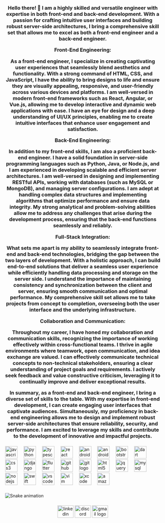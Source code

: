 <h3 align="center">Hello there! 👋 I am a highly skilled and versatile engineer with expertise in both front-end and back-end development. With a passion for crafting intuitive user interfaces and building robust server-side architectures, I bring a comprehensive skill set that allows me to excel as both a front-end engineer and a back-end engineer.

Front-End Engineering:

As a front-end engineer, I specialize in creating captivating user experiences that seamlessly blend aesthetics and functionality. With a strong command of HTML, CSS, and JavaScript, I have the ability to bring designs to life and ensure they are visually appealing, responsive, and user-friendly across various devices and platforms. I am well-versed in modern front-end frameworks such as React, Angular, or Vue.js, allowing me to develop interactive and dynamic web applications with ease. I have an eye for design and a deep understanding of UI/UX principles, enabling me to create intuitive interfaces that enhance user engagement and satisfaction.

Back-End Engineering:

In addition to my front-end skills, I am also a proficient back-end engineer. I have a solid foundation in server-side programming languages such as Python, Java, or Node.js, and I am experienced in developing scalable and efficient server architectures. I am well-versed in designing and implementing RESTful APIs, working with databases (such as MySQL or MongoDB), and managing server configurations. I am adept at handling complex data structures and implementing algorithms that optimize performance and ensure data integrity. My strong analytical and problem-solving abilities allow me to address any challenges that arise during the development process, ensuring that the back-end functions seamlessly and reliably.

Full-Stack Integration:

What sets me apart is my ability to seamlessly integrate front-end and back-end technologies, bridging the gap between the two layers of development. With a holistic approach, I can build end-to-end solutions that deliver a seamless user experience while efficiently handling data processing and storage on the server side. I understand the importance of maintaining consistency and synchronization between the client and server, ensuring smooth communication and optimal performance. My comprehensive skill set allows me to take projects from concept to completion, overseeing both the user interface and the underlying infrastructure.

Collaboration and Communication:

Throughout my career, I have honed my collaboration and communication skills, recognizing the importance of working effectively within cross-functional teams. I thrive in agile environments where teamwork, open communication, and idea exchange are valued. I can effectively communicate technical concepts to non-technical stakeholders, ensuring a clear understanding of project goals and requirements. I actively seek feedback and value constructive criticism, leveraging it to continually improve and deliver exceptional results.

In summary, as a front-end and back-end engineer, I bring a diverse set of skills to the table. With my expertise in front-end development, I can create engaging user interfaces that captivate audiences. Simultaneously, my proficiency in back-end engineering allows me to design and implement robust server-side architectures that ensure reliability, security, and performance. I am excited to leverage my skills and contribute to the development of innovative and impactful projects.</h3>


###

<div align="left">
  <img src="https://cdn.jsdelivr.net/gh/devicons/devicon/icons/javascript/javascript-original.svg" height="40" alt="javascript logo"  />
  <img width="12" />
  <img src="https://cdn.jsdelivr.net/gh/devicons/devicon/icons/python/python-original.svg" height="40" alt="python logo"  />
  <img width="12" />
  <img src="https://cdn.jsdelivr.net/gh/devicons/devicon/icons/typescript/typescript-original.svg" height="40" alt="typescript logo"  />
  <img width="12" />
  <img src="https://cdn.jsdelivr.net/gh/devicons/devicon/icons/react/react-original.svg" height="40" alt="react logo"  />
  <img width="12" />
  <img src="https://cdn.jsdelivr.net/gh/devicons/devicon/icons/androidstudio/androidstudio-original.svg" height="40" alt="androidstudio logo"  />
  <img width="12" />
  <img src="https://cdn.jsdelivr.net/gh/devicons/devicon/icons/android/android-original.svg" height="40" alt="android logo"  />
  <img width="12" />
  <img src="https://cdn.jsdelivr.net/gh/devicons/devicon/icons/bootstrap/bootstrap-original.svg" height="40" alt="bootstrap logo"  />
  <img width="12" />
  <img src="https://cdn.jsdelivr.net/gh/devicons/devicon/icons/dart/dart-original.svg" height="40" alt="dart logo"  />
  <img width="12" />
  <img src="https://cdn.jsdelivr.net/gh/devicons/devicon/icons/css3/css3-original.svg" height="40" alt="css3 logo"  />
  <img width="12" />
  <img src="https://cdn.jsdelivr.net/gh/devicons/devicon/icons/django/django-plain.svg" height="40" alt="django logo"  />
  <img width="12" />
  <img src="https://cdn.jsdelivr.net/gh/devicons/devicon/icons/flutter/flutter-original.svg" height="40" alt="flutter logo"  />
  <img width="12" />
  <img src="https://cdn.jsdelivr.net/gh/devicons/devicon/icons/github/github-original.svg" height="40" alt="github logo"  />
  <img width="12" />
  <img src="https://cdn.jsdelivr.net/gh/devicons/devicon/icons/git/git-original.svg" height="40" alt="git logo"  />
  <img width="12" />
  <img src="https://cdn.jsdelivr.net/gh/devicons/devicon/icons/html5/html5-original.svg" height="40" alt="html5 logo"  />
  <img width="12" />
  <img src="https://cdn.jsdelivr.net/gh/devicons/devicon/icons/jquery/jquery-original.svg" height="40" alt="jquery logo"  />
  <img width="12" />
  <img src="https://cdn.jsdelivr.net/gh/devicons/devicon/icons/mysql/mysql-original.svg" height="40" alt="mysql logo"  />
  <img width="12" />
  <img src="https://cdn.jsdelivr.net/gh/devicons/devicon/icons/nodejs/nodejs-original.svg" height="40" alt="nodejs logo"  />
  <img width="12" />
  <img src="https://cdn.jsdelivr.net/gh/devicons/devicon/icons/swift/swift-original.svg" height="40" alt="swift logo"  />
  <img width="12" />
  <img src="https://cdn.jsdelivr.net/gh/devicons/devicon/icons/vscode/vscode-original.svg" height="40" alt="vscode logo"  />
  <img width="12" />
  <img src="https://cdn.jsdelivr.net/gh/devicons/devicon/icons/vim/vim-original.svg" height="40" alt="vim logo"  />
  <img width="12" />
  <img src="https://cdn.jsdelivr.net/gh/devicons/devicon/icons/xcode/xcode-original.svg" height="40" alt="xcode logo"  />
  <img width="12" />
  <img src="https://cdn.jsdelivr.net/gh/devicons/devicon/icons/amazonwebservices/amazonwebservices-original.svg" height="40" alt="amazonwebservices logo"  />
</div>

###

<img src="https://raw.githubusercontent.com/codekvnnn/codekvnnn/output/snake.svg" alt="Snake animation" />

###

<div align="center">
<!--   <a href="https://www.linkedin.com/in/kevincrnlsbs/" target="_blank"> -->
    <img src="https://raw.githubusercontent.com/maurodesouza/profile-readme-generator/master/src/assets/icons/social/linkedin/default.svg" width="52" height="40" alt="linkedin logo"  />
  </a>
  <img src="https://raw.githubusercontent.com/maurodesouza/profile-readme-generator/master/src/assets/icons/social/discord/default.svg" width="52" height="40" alt="discord logo"  />
  <img src="https://raw.githubusercontent.com/maurodesouza/profile-readme-generator/master/src/assets/icons/social/gmail/default.svg" width="52" height="40" alt="gmail logo"  />
</div>

###


